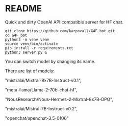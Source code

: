 # README

Quick and dirty OpenAI API compatible server for HF chat.

```shell
git clone https://github.com/karpovall/G4F_bot.git
cd G4F_bot
python3 -m venv venv
source venv/bin/activate
pip install -r requirements.txt
python3 server.py &
```
You can switch model by changing its name.

There are list of models:

"mistralai/Mixtral-8x7B-Instruct-v0.1",

"meta-llama/Llama-2-70b-chat-hf",

"NousResearch/Nous-Hermes-2-Mixtral-8x7B-DPO",

"mistralai/Mistral-7B-Instruct-v0.2",

"openchat/openchat-3.5-0106"
